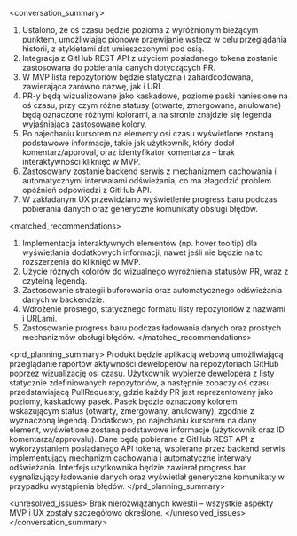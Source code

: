 <conversation_summary>
<decisions>
1. Ustalono, że oś czasu będzie pozioma z wyróżnionym bieżącym punktem, umożliwiając pionowe przewijanie wstecz w celu przeglądania historii, z etykietami dat umieszczonymi pod osią.
2. Integracja z GitHub REST API z użyciem posiadanego tokena zostanie zastosowana do pobierania danych dotyczących PR.
3. W MVP lista repozytoriów będzie statyczna i zahardcodowana, zawierająca zarówno nazwę, jak i URL.
4. PR-y będą wizualizowane jako kaskadowe, poziome paski naniesione na oś czasu, przy czym różne statusy (otwarte, zmergowane, anulowane) będą oznaczone różnymi kolorami, a na stronie znajdzie się legenda wyjaśniająca zastosowane kolory.
5. Po najechaniu kursorem na elementy osi czasu wyświetlone zostaną podstawowe informacje, takie jak użytkownik, który dodał komentarz/approval, oraz identyfikator komentarza – brak interaktywności kliknięć w MVP.
6. Zastosowany zostanie backend serwis z mechanizmem cachowania i automatycznymi interwałami odświeżania, co ma złagodzić problem opóźnień odpowiedzi z GitHub API.
7. W zakładanym UX przewidziano wyświetlenie progress baru podczas pobierania danych oraz generyczne komunikaty obsługi błędów.
</decisions>

<matched_recommendations>
1. Implementacja interaktywnych elementów (np. hover tooltip) dla wyświetlania dodatkowych informacji, nawet jeśli nie będzie na to rozszerzenia do kliknięć w MVP.
2. Użycie różnych kolorów do wizualnego wyróżnienia statusów PR, wraz z czytelną legendą.
3. Zastosowanie strategii buforowania oraz automatycznego odświeżania danych w backendzie.
4. Wdrożenie prostego, statycznego formatu listy repozytoriów z nazwami i URLami.
5. Zastosowanie progress baru podczas ładowania danych oraz prostych mechanizmów obsługi błędów.
</matched_recommendations>

<prd_planning_summary>
Produkt będzie aplikacją webową umożliwiającą przeglądanie raportów aktywności deweloperów na repozytoriach GitHub poprzez wizualizację osi czasu. Użytkownik wybierze dewelopera z listy statycznie zdefiniowanych repozytoriów, a następnie zobaczy oś czasu przedstawiającą PullRequesty, gdzie każdy PR jest reprezentowany jako poziomy, kaskadowy pasek. Pasek będzie oznaczony kolorem wskazującym status (otwarty, zmergowany, anulowany), zgodnie z wyznaczoną legendą. Dodatkowo, po najechaniu kursorem na dany element, wyświetlone zostaną podstawowe informacje (użytkownik oraz ID komentarza/approvalu). Dane będą pobierane z GitHub REST API z wykorzystaniem posiadanego API tokena, wspierane przez backend serwis implementujący mechanizm cachowania i automatyczne interwały odświeżania. Interfejs użytkownika będzie zawierał progress bar sygnalizujący ładowanie danych oraz wyświetlał generyczne komunikaty w przypadku wystąpienia błędów.
</prd_planning_summary>

<unresolved_issues>
Brak nierozwiązanych kwestii – wszystkie aspekty MVP i UX zostały szczegółowo określone.
</unresolved_issues>
</conversation_summary>
